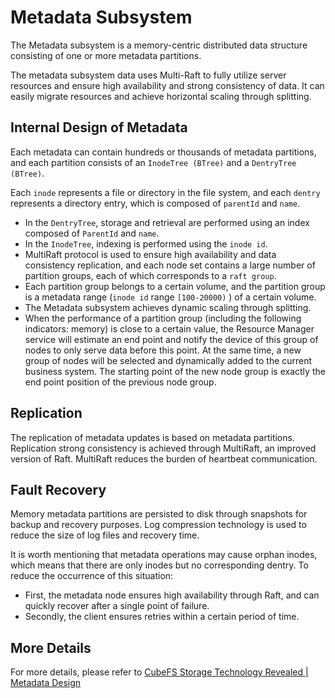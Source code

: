 # Metadata Subsystem

The Metadata subsystem is a memory-centric distributed data structure consisting of one or more metadata partitions.

The metadata subsystem data uses Multi-Raft to fully utilize server resources and ensure high availability and strong consistency of data. It can easily migrate resources and achieve horizontal scaling through splitting.

## Internal Design of Metadata

Each metadata can contain hundreds or thousands of metadata partitions, and each partition consists of an `InodeTree (BTree)` and a `DentryTree (BTree)`.

Each `inode` represents a file or directory in the file system, and each `dentry` represents a directory entry, which is composed of `parentId` and `name`.

- In the `DentryTree`, storage and retrieval are performed using an index composed of `ParentId` and `name`.
- In the `InodeTree`, indexing is performed using the `inode id`.
- MultiRaft protocol is used to ensure high availability and data consistency replication, and each node set contains a large number of partition groups, each of which corresponds to a `raft group`.
- Each partition group belongs to a certain volume, and the partition group is a metadata range (`inode id` range `[100-20000)` ) of a certain volume.
- The Metadata subsystem achieves dynamic scaling through splitting.
- When the performance of a partition group (including the following indicators: memory) is close to a certain value, the Resource Manager service will estimate an end point and notify the device of this group of nodes to only serve data before this point. At the same time, a new group of nodes will be selected and dynamically added to the current business system. The starting point of the new node group is exactly the end point position of the previous node group.

## Replication

The replication of metadata updates is based on metadata partitions. Replication strong consistency is achieved through MultiRaft, an improved version of Raft. MultiRaft reduces the burden of heartbeat communication.

## Fault Recovery

Memory metadata partitions are persisted to disk through snapshots for backup and recovery purposes. Log compression technology is used to reduce the size of log files and recovery time.

It is worth mentioning that metadata operations may cause orphan inodes, which means that there are only inodes but no corresponding dentry. To reduce the occurrence of this situation:

- First, the metadata node ensures high availability through Raft, and can quickly recover after a single point of failure.
- Secondly, the client ensures retries within a certain period of time.

## More Details
For more details, please refer to [CubeFS Storage Technology Revealed | Metadata Design](/blog/technicalInsights/Secret_of_CubeFS_Technology_Metadata_Subsystem_Design.html)
